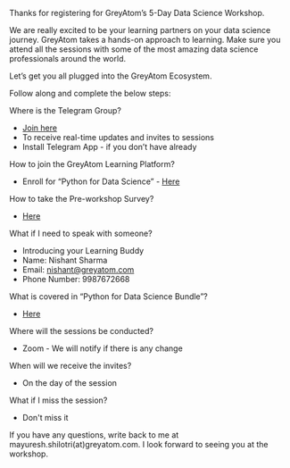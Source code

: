 Thanks for registering for GreyAtom’s 5-Day Data Science Workshop.

We are really excited to be your learning partners on your data science journey. GreyAtom takes a hands-on approach to learning. Make sure you attend all the sessions with some of the most amazing data science professionals around the world. 

Let’s get you all plugged into the GreyAtom Ecosystem.

Follow along and complete the below steps:

Where is the Telegram Group? 
- [Join here](https://t.me/joinchat/KgseahxW6EytDNJrVqkD4w)
- To receive real-time updates and invites to sessions
- Install Telegram App - if you don’t have already

How to join the GreyAtom Learning Platform?
- Enroll for “Python for Data Science” - [Here](https://id.greyatom.com/signup)

How to take the Pre-workshop Survey?
- [Here](https://bit.ly/2LKSszF)

What if I need to speak with someone?
- Introducing your Learning Buddy
- Name: Nishant Sharma
- Email: nishant@greyatom.com 
- Phone Number: 9987672668

What is covered in “Python for Data Science Bundle”?
- [Here](https://bit.ly/2AGiHom)

Where will the sessions be conducted?
- Zoom - We will notify if there is any change

When will we receive the invites?
- On the day of the session

What if I miss the session?
- Don't miss it 

If you have any questions, write back to me at mayuresh.shilotri(at)greyatom.com. I look forward to seeing you at the workshop. 
